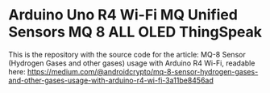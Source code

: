 # Arduino Uno R4 Wi-Fi MQ Unified Sensors MQ 8 ALL OLED ThingSpeak

This is the repository with the source code for the article: MQ-8 Sensor (Hydrogen Gases and other gases) usage with Arduino R4 Wi-Fi, readable here: https://medium.com/@androidcrypto/mq-8-sensor-hydrogen-gases-and-other-gases-usage-with-arduino-r4-wi-fi-3a11be8456ad
